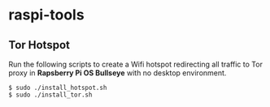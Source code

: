# raspi-tools

## Tor Hotspot

Run the following scripts to create a Wifi hotspot redirecting all traffic to Tor proxy in **Rapsberry Pi OS Bullseye** with no desktop environment.

```
$ sudo ./install_hotspot.sh
$ sudo ./install_tor.sh
```
